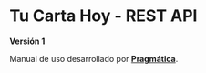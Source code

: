 # Tu Carta Hoy - REST API

**Versión 1**

Manual de uso desarrollado por **[Pragmática](http://pragmatica.com.ar)**.

